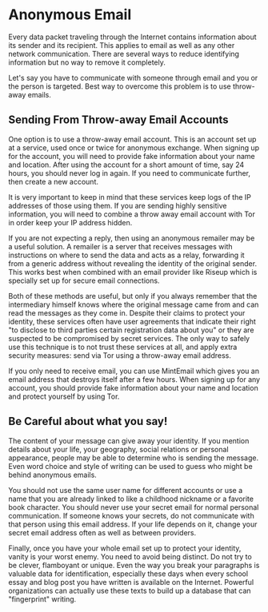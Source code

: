 Anonymous Email
===============

Every data packet traveling through the Internet contains information about its sender and its recipient. This applies to email as well as any other network communication. There are several ways to reduce identifying information but no way to remove it completely.

Let's say you have to communicate with someone through email and you or the person is targeted. Best way to overcome this problem is to use throw-away emails.

Sending From Throw-away Email Accounts
--------------------------------------

One option is to use a throw-away email account. This is an account set up at a service, used once or twice for anonymous exchange. When signing up for the account, you will need to provide fake information about your name and location. After using the account for a short amount of time, say 24 hours, you should never log in again. If you need to communicate further, then create a new account.

It is very important to keep in mind that these services keep logs of the IP addresses of those using them. If you are sending highly sensitive information, you will need to combine a throw away email account with Tor in order keep your IP address hidden.

If you are not expecting a reply, then using an anonymous remailer may be a useful solution. A remailer is a server that receives messages with instructions on where to send the data and acts as a relay, forwarding it from a generic address without revealing the identity of the original sender. This works best when combined with an email provider like Riseup which is specially set up for secure email connections.

Both of these methods are useful, but only if you always remember that the intermediary himself knows where the original message came from and can read the messages as they come in. Despite their claims to protect your identity, these services often have user agreements that indicate their right "to disclose to third parties certain registration data about you" or they are suspected to be compromised by secret services. The only way to safely use this technique is to not trust these services at all, and apply extra security measures: send via Tor using a throw-away email address.

If you only need to receive email, you can use MintEmail which gives you an email address that destroys itself after a few hours. When signing up for any account, you should provide fake information about your name and location and protect yourself by using Tor.

Be Careful about what you say!
------------------------------

The content of your message can give away your identity. If you mention details about your life, your geography, social relations or personal appearance, people may be able to determine who is sending the message. Even word choice and style of writing can be used to guess who might be behind anonymous emails.

You should not use the same user name for different accounts or use a name that you are already linked to like a childhood nickname or a favorite book character. You should never use your secret email for normal personal communication. If someone knows your secrets, do not communicate with that person using this email address. If your life depends on it, change your secret email address often as well as between providers.

Finally, once you have your whole email set up to protect your identity, vanity is your worst enemy. You need to avoid being distinct. Do not try to be clever, flamboyant or unique. Even the way you break your paragraphs is valuable data for identification, especially these days when every school essay and blog post you have written is available on the Internet. Powerful organizations can actually use these texts to build up a database that can "fingerprint" writing.
